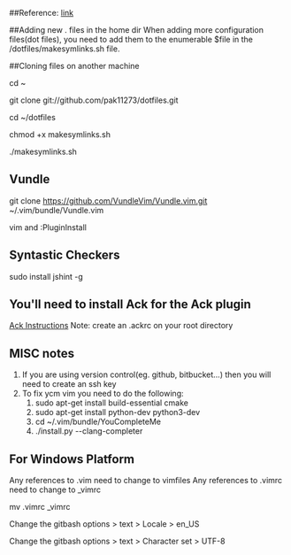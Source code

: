 ##Reference:
[link](http://blog.smalleycreative.com/tutorials/using-git-and-github-to-manage-your-dotfiles/)

##Adding new . files in the home dir
When adding more configuration files(dot files), you need to add them to the enumerable $file in the /dotfiles/makesymlinks.sh file.

##Cloning files on another machine

cd ~

git clone git://github.com/pak11273/dotfiles.git

cd ~/dotfiles

chmod +x makesymlinks.sh

./makesymlinks.sh

## Vundle

git clone https://github.com/VundleVim/Vundle.vim.git ~/.vim/bundle/Vundle.vim

vim and :PluginInstall

## Syntastic Checkers 
sudo install jshint -g

## You'll need to install Ack for the Ack plugin
[Ack Instructions](https://beyondgrep.com/install/) 
Note: create an .ackrc on your root directory

## MISC notes
1. If you are using version control(eg. github, bitbucket...) then you will need to create an ssh key
2. To fix ycm vim you need to do the following:
   1. sudo apt-get install build-essential cmake
   2. sudo apt-get install python-dev python3-dev
   3. cd ~/.vim/bundle/YouCompleteMe
   3. ./install.py --clang-completer

## For Windows Platform

Any references to .vim need to change to vimfiles
Any references to .vimrc need to change to _vimrc

mv .vimrc _vimrc

Change the gitbash options > text > Locale > en_US

Change the gitbash options > text > Character set > UTF-8
